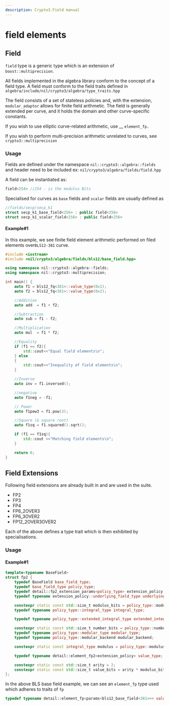 ```yaml
---
description: Crypto3.Field manual
---
```


# field elements

## Field

`field` type is a generic type which is an extension of `boost::multiprecision`.

All fields implemented in the algebra library conform to the concept of a field type. A field must conform to the field traits defined in `algebra/include/nil/crypto3/algebra/type_traits.hpp`

The field consists of a set of stateless policies and, with the extension,  `modular_adaptor` allows for finite field arithmetic. The field is generally extended per curve, and it holds the domain and other curve-specific constants.

If you wish to use elliptic curve-related arithmetic, use \_\_ `element_fp.`

If you wish to perform multi-precision arithmetic unrelated to curves, see `crypto3::multiprecision`

### Usage

Fields are defined under the namespace `nil::crypto3::algebra::fields` and header need to be included ex: `nil/crypto3/algebra/fields/field.hpp`

A field can be instantiated as:

```cpp
field<254> //254 - is the modulus Bits
```

Specialised for curves as `base` fields and `scalar` fields are usually defined as

```cpp
//fields/secp/secp_k1
struct secp_k1_base_field<256> : public field<256>
struct secp_k1_scalar_field<256> : public field<256>
```

#### Example#1

In this example, we see finite field element arithmetic performed on filed elements over`BLS12-381` curve.

```cpp
#include <iostream>
#include <nil/crypto3/algebra/fields/bls12/base_field.hpp>

using namespace nil::crypto3::algebra::fields;
using namespace nil::crypto3::multiprecision;

int main() {
    auto f1 = bls12_fq<381>::value_type(0x1);
    auto f2 = bls12_fq<381>::value_type(0x2);

    //Addition
    auto add  = f1 + f2;

    //Subtraction
    auto sub = f1 - f2;

    //Multiplication
    auto mul  = f1 * f2;

    //Equality
    if (f1 == f2){
        std::cout<<"Equal field elements\n";
    } else
    {
        std::cout<<"Inequality of field elements\n";
    }

    //Inverse
    auto inv = f1.inversed();

    //negative
    auto f1neg = -f1;

    // Power
    auto f1pow3 = f1.pow(3);

    //Square (& square root)
    auto f1sq = f1.squared().sqrt();

    if (f1 == f1sq){
        std::cout <<"Matching field elements\n";
    }

    return 0;
}
```

## Field Extensions

Following field extensions are already built in and are used in the suite.

* FP2
* FP3
* FP4
* FP6\_2OVER3
* FP6\_3OVER2
* FP12\_2OVER3OVER2

Each of the above defines a type trait which is then exhibited by specialisations.

### Usage

#### Example#1

```cpp
template<typename BaseField>
struct fp2 {
	typedef BaseField base_field_type;
	typedef base_field_type policy_type;
	typedef detail::fp2_extension_params<policy_type> extension_policy;
	typedef typename extension_policy::underlying_field_type underlying_field_type;

	constexpr static const std::size_t modulus_bits = policy_type::modulus_bits;
	typedef typename policy_type::integral_type integral_type;

	typedef typename policy_type::extended_integral_type extended_integral_type;

	constexpr static const std::size_t number_bits = policy_type::number_bits;
	typedef typename policy_type::modular_type modular_type;
	typedef typename policy_type::modular_backend modular_backend;

	constexpr static const integral_type modulus = policy_type::modulus;

	typedef typename detail::element_fp2<extension_policy> value_type;

	constexpr static const std::size_t arity = 2;
	constexpr static const std::size_t value_bits = arity * modulus_bits;
};
```

In the above BLS base field example, we can see an `element_fp` type used which adheres to traits of `fp`

```cpp
typedef typename detail::element_fp<params<bls12_base_field<381>>> value_type;
```
